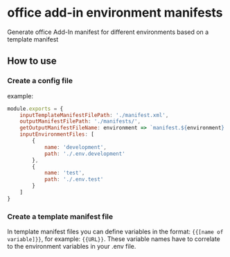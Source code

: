 # office add-in environment manifests
Generate office Add-In manifest for different environments based on a template manifest

## How to use
### Create a config file
example:
```js
module.exports = {
    inputTemplateManifestFilePath: './manifest.xml',
    outputManifestFilePath: './manifests/',
    getOutputManifestFileName: environment => `manifest.${environment}.xml`,
    inputEnvironmentFiles: [
        {
            name: 'development',
            path: './.env.development'
        },
        {
            name: 'test',
            path: './.env.test'
        }
    ]
}
```

### Create a template manifest file
In template manifest files you can define variables in the format: `{{[name of variable]}}`, for example: `{{URL}}`.
These variable names have to correlate to the environment variables in your .env file.
